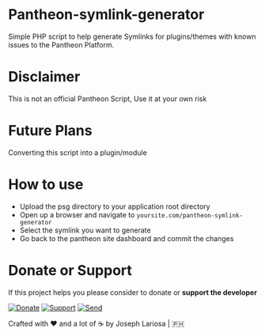 # Pantheon-symlink-generator
Simple PHP script to help generate Symlinks for plugins/themes with known issues to the Pantheon Platform.

# Disclaimer
This is not an official Pantheon Script, Use it at your own risk

# Future Plans
Converting this script into a plugin/module

# How to use
* Upload the psg directory to your application root directory
* Open up a browser and navigate to `yoursite.com/pantheon-symlink-generator`
* Select the symlink you want to generate
* Go back to the pantheon site dashboard and commit the changes

# Donate or Support
If this project helps you please consider to donate or **support the developer**

[![Donate](https://img.shields.io/badge/Donate-PayPal-blue.svg?style=for-the-badge)](https://paypal.me/josephlariosa) [![Support](https://img.shields.io/badge/Support-Buy%20Me%20A%20Coffee-green.svg?style=for-the-badge)](https://buymeacoff.ee/josephlariosa) [![Send](https://img.shields.io/badge/send-btc-yellow.svg?style=for-the-badge)](https://jahz.bitcoinwallet.com/)

Crafted with :heart: and a lot of :coffee: by Joseph Lariosa | :philippines:
